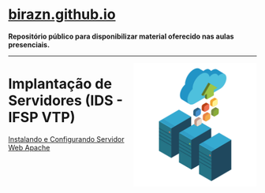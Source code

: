 # [birazn.github.io](https://birazn.github.io/)

**Repositório público para disponibilizar material oferecido nas aulas presenciais.**

-----
<p><img align="right" src="img/servers.png" width="250" /></p>

# Implantação de Servidores (IDS - IFSP VTP)

[Instalando e Configurando Servidor Web Apache](https://github.com/birazn/IDS-IFSPVTP/blob/master/ServidorWeb_Apache.md)

